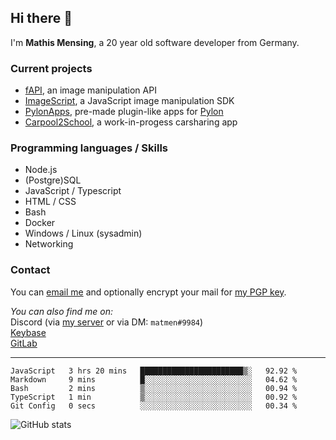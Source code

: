 ## Hi there 👋

I'm **Mathis Mensing**, a 20 year old software developer from Germany.

### Current projects
* [fAPI](https://fapi.dreadful.tech), an image manipulation API
* [ImageScript](https://imagescript.dreadful.tech), a JavaScript image manipulation SDK
* [PylonApps](https://github.com/PylonApps), pre-made plugin-like apps for [Pylon](https://pylon.bot)
* [Carpool2School](https://github.com/carpool2school), a work-in-progess carsharing app

### Programming languages / Skills
* Node.js
* (Postgre)SQL
* JavaScript / Typescript
* HTML / CSS
* Bash
* Docker
* Windows / Linux (sysadmin)
* Networking

### Contact
You can [email me](mailto:matmen@dreadful.tech) and optionally encrypt your mail for [my PGP key](https://keybase.io/matmende/pgp_keys.asc).  

_You can also find me on:_  
Discord (via [my server](https://discord.gg/8hPrwAH) or via DM: `matmen#9984`)  
[Keybase](https://keybase.io/matmende)  
[GitLab](https://gitlab.com/matmen)

---

<!--START_SECTION:waka-->
```text
JavaScript   3 hrs 20 mins   ███████████████████████▒░   92.92 % 
Markdown     9 mins          █░░░░░░░░░░░░░░░░░░░░░░░░   04.62 % 
Bash         2 mins          ▒░░░░░░░░░░░░░░░░░░░░░░░░   00.94 % 
TypeScript   1 min           ▒░░░░░░░░░░░░░░░░░░░░░░░░   00.92 % 
Git Config   0 secs          ░░░░░░░░░░░░░░░░░░░░░░░░░   00.34 % 
```
<!--END_SECTION:waka-->

![GitHub stats](https://github-readme-stats.vercel.app/api?username=matmen&show_icons=true&title_color=fff&icon_color=79ff97&text_color=9f9f9f&bg_color=151515)
